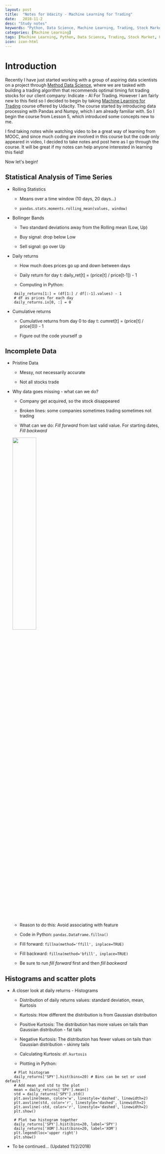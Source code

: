 ```yaml
---
layout: post
title:  "Notes for Udacity - Machine Learning for Trading"
date:   2018-11-2
desc: "Study notes"
keywords: "Python, Data Science, Machine Learning, Trading, Stock Market, Udacity"
categories: [Machine Learning]
tags: [Machine Learning, Python, Data Science, Trading, Stock Market, Udacity]
icon: icon-html
---
```

# Introduction

Recently I have just started working with a group of aspiring data scientists on a project through [Method Data Science](http://methoddatascience.com/), where we are tasked with building a trading algorithm that recommends optimal timing fot trading stocks for our client company: Indicate - AI For Trading. However I am fairly new to this field so I decided to begin by taking [Machine Learning for Trading](https://classroom.udacity.com/courses/ud501) course offered by Udacity. The course started by introducing data processing with Pandas and Numpy, which I am already familiar with. So I begin the course from Lesson 5, which introduced some concepts new to me.

I find taking notes while watching video to be a great way of learning from MOOC, and since much coding are involved in this course but the code only appeared in video, I decided to take notes and post here as I go through the course. It will be great if my notes can help anyone interested in learning this field!

Now let's begin!

## Statistical Analysis of Time Series

* Rolling Statistics

	* Means over a time window (10 days, 20 days…)

	* `pandas.stats.moments.rolling_mean(values, window)`


* Bollinger Bands
	
	* Two standard deviations away from the Rolling mean (Low, Up)

	* Buy signal: drop below Low

	* Sell signal: go over Up


* Daily returns
	
	* How much does prices go up and down between days

	* Daily return for day t: daily_ret[t] = (price[t] / price[t-1]) - 1

	* Computing in Python:


```
	daily_returns[1:] = (df[1:] / df[:-1].values) - 1
	# df as prices for each day
	daily_returns.ix[0, :] = 0
```
* Cumulative returns

	* Cumulative returns from day 0 to day t: cumret[t] = (price[t] / price[0]) - 1

	* Figure out the code yourself :p

	
## Incomplete Data

* Pristine Data

	* Messy, not necessarily accurate

	* Not all stocks trade

* Why data goes missing - what can we do?

	* Company get acquired, so the stock disappeared

	* Broken lines: some companies sometimes trading sometimes not trading

	* What can we do: _Fill forward_ from last valid value. For starting dates, _Fill backward_


	<img src="{{ site.img_path }}/MLforTrading/part1-1.png" width="40%">

	* Reason to do this: Avoid associating with feature

	* Code in Python: `pandas.DataFrame.fillna()`

	* Fill forward: `fillna(method='ffill', inplace=TRUE)`

	* Fill backward:  `fillna(method='bfill', inplace=TRUE)`

	* Be sure to run _fill forward_ first and then _fill backward_

## Histograms and scatter plots

* A closer look at daily returns - Histograms

	* Distribution of daily returns values: standard deviation, mean, Kurtosis

	* Kurtosis: How different the distribution is from Gaussian distribution

	* Positive Kurtosis: The distribution has more values on tails than Gaussian distribution - fat tails

	* Negative Kurtosis: The distribution has fewer values on tails than Gaussian distribution - skinny tails

	* Calculating Kurtosis: `df.kurtosis`

	* Plotting in Python:

```
	# Plot histogram
	daily_returns['SPY'].hist(bins=20) # Bins can be set or used default
	# Add mean and std to the plot
	mean = daily_returns['SPY'].mean()
	std = daily_returns['SPY'].std()
	plt.axvline(mean, color='w', linestyle='dashed', linewidth=2)
	plt.axvline(std, color='r', linestyle='dashed', linewidth=2)
	plt.axvline(-std, color='r', linestyle='dashed', linewidth=2)
	plt.show()

	# Plot two histogram together
	daily_returns['SPY'].hist(bins=20, label='SPY')
	daily_returns['XOM'].hist(bins=20, label='XOM')
	plt.legend(loc='upper right')
	plt.show()
```

* To be continued... (Updated 11/2/2018)


